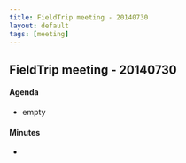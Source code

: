 ```yaml
---
title: FieldTrip meeting - 20140730
layout: default
tags: [meeting]
---
```


## FieldTrip meeting - 20140730

#### Agenda

 - empty

#### Minutes

 - 

